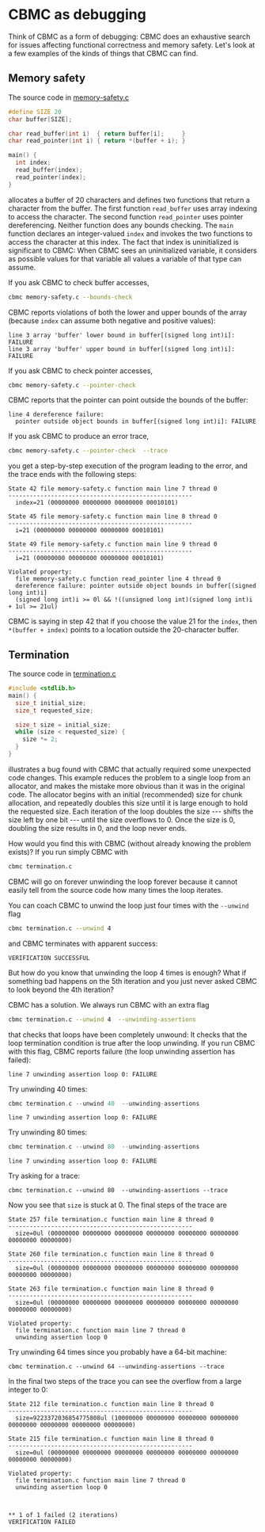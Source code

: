 # CBMC as debugging

Think of CBMC as a form of debugging: CBMC does an exhaustive search for
issues affecting functional correctness and memory safety.  Let's look
at a few examples of the kinds of things that CBMC can find.

## Memory safety

The source code in [memory-safety.c](examples/simple/memory-safety.c)
```c
#define SIZE 20
char buffer[SIZE];

char read_buffer(int i)  { return buffer[i];     }
char read_pointer(int i) { return *(buffer + i); }

main() {
  int index;
  read_buffer(index);
  read_pointer(index);
}
```
allocates a buffer of 20 characters and defines two functions that return
a character from the buffer.  The first function `read_buffer` uses array
indexing to access the character.  The second function `read_pointer` uses
pointer dereferencing.  Neither function does any bounds checking.
The `main` function declares an integer-valued
`index` and invokes the two functions to access the character at this index.
The fact that index
is uninitialized is significant to CBMC: When CBMC sees an uninitialized
variable, it considers as possible values for that variable all values a
variable of that type can assume.

If you ask CBMC to check buffer accesses,
```bash
cbmc memory-safety.c --bounds-check
```
CBMC reports violations of both
the lower and upper bounds of the array (because `index` can assume both
negative and positive values):
```
line 3 array 'buffer' lower bound in buffer[(signed long int)i]: FAILURE
line 3 array 'buffer' upper bound in buffer[(signed long int)i]: FAILURE
```

If you ask CBMC to check pointer accesses,
```bash
cbmc memory-safety.c --pointer-check
```
CBMC reports that the pointer
can point outside the bounds of the buffer:
```
line 4 dereference failure:
  pointer outside object bounds in buffer[(signed long int)i]: FAILURE
```

If you ask CBMC to produce an error trace,
```bash
cbmc memory-safety.c --pointer-check  --trace
```
you get a step-by-step execution of the program leading to the error, and
the trace ends with the following steps:
```
State 42 file memory-safety.c function main line 7 thread 0
----------------------------------------------------
  index=21 (00000000 00000000 00000000 00010101)

State 45 file memory-safety.c function main line 8 thread 0
----------------------------------------------------
  i=21 (00000000 00000000 00000000 00010101)

State 49 file memory-safety.c function main line 9 thread 0
----------------------------------------------------
  i=21 (00000000 00000000 00000000 00010101)

Violated property:
  file memory-safety.c function read_pointer line 4 thread 0
  dereference failure: pointer outside object bounds in buffer[(signed long int)i]
  (signed long int)i >= 0l && !((unsigned long int)(signed long int)i + 1ul >= 21ul)
```
CBMC is saying in step 42 that if you choose the value 21 for the `index`,
then `*(buffer + index)` points to a location outside the 20-character
buffer.

## Termination

The source code in [termination.c](examples/simple/termination.c)
```c
#include <stdlib.h>
main() {
  size_t initial_size;
  size_t requested_size;

  size_t size = initial_size;
  while (size < requested_size) {
    size *= 2;
  }
}
```
illustrates a bug found with CBMC that actually required some
unexpected code changes.
This example reduces the problem to a single loop from an allocator,
and makes the mistake more obvious than it was in the original code.
The allocator begins with an initial
(recommended) size for chunk allocation,
and repeatedly doubles this size until it is large
enough to hold the requested size.  Each iteration of the loop doubles
the size --- shifts the size left by one bit --- until the size overflows
to 0.  Once the size is 0, doubling the size results in 0, and the loop
never ends.

How would you find this with CBMC (without already knowing the problem exists)?
If you run simply CBMC with
```bash
cbmc termination.c
```
CBMC will go on forever unwinding the loop forever because it cannot easily
tell from the source code how many times the loop iterates.

You can coach CBMC to unwind the loop just four times with the `--unwind` flag
```bash
cbmc termination.c --unwind 4
```
and CBMC terminates with apparent success:
```
VERIFICATION SUCCESSFUL
```
But how do you know that unwinding the loop 4 times is enough?  What if
something bad happens on the 5th iteration and you just never asked
CBMC to look beyond the 4th iteration?

CBMC has a solution. We always run CBMC with an extra flag
```bash
cbmc termination.c --unwind 4  --unwinding-assertions
```
that checks that loops have been completely unwound: It checks
that the loop termination condition is true after the
loop unwinding.  If you run CBMC with this flag, CBMC reports failure
(the loop unwinding assertion has failed):
```
line 7 unwinding assertion loop 0: FAILURE
```

Try unwinding 40 times:
```c
cbmc termination.c --unwind 40  --unwinding-assertions
```
```
line 7 unwinding assertion loop 0: FAILURE
```

Try unwinding 80 times:
```c
cbmc termination.c --unwind 80  --unwinding-assertions
```
```
line 7 unwinding assertion loop 0: FAILURE
```

Try asking for a trace:
```
cbmc termination.c --unwind 80  --unwinding-assertions --trace
```
Now you see that `size` is stuck at 0.  The final steps of
the trace are
```
State 257 file termination.c function main line 8 thread 0
----------------------------------------------------
  size=0ul (00000000 00000000 00000000 00000000 00000000 00000000 00000000 00000000)

State 260 file termination.c function main line 8 thread 0
----------------------------------------------------
  size=0ul (00000000 00000000 00000000 00000000 00000000 00000000 00000000 00000000)

State 263 file termination.c function main line 8 thread 0
----------------------------------------------------
  size=0ul (00000000 00000000 00000000 00000000 00000000 00000000 00000000 00000000)

Violated property:
  file termination.c function main line 7 thread 0
  unwinding assertion loop 0

```

Try unwinding 64 times since you probably have a 64-bit machine:
```
cbmc termination.c --unwind 64 --unwinding-assertions --trace
```
In the final two steps of the trace you can see the overflow
from a large integer to 0:
```
State 212 file termination.c function main line 8 thread 0
----------------------------------------------------
  size=9223372036854775808ul (10000000 00000000 00000000 00000000 00000000 00000000 00000000 00000000)

State 215 file termination.c function main line 8 thread 0
----------------------------------------------------
  size=0ul (00000000 00000000 00000000 00000000 00000000 00000000 00000000 00000000)

Violated property:
  file termination.c function main line 7 thread 0
  unwinding assertion loop 0



** 1 of 1 failed (2 iterations)
VERIFICATION FAILED
```

